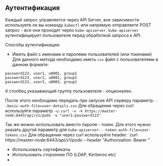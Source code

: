 ## Аутентификация

Каждый запрос управляется через API Server, вне зависимости используете ли вы команду `kubectl` или напрямую отправляете POST запрос - все они проходят через `kube-apiserver`.
`kube-apiserver` аутентифицирует пользователя перед обработкой запроса к API.

Способы аутентификации:
- Иметь файл с именами и паролями пользователей (или токенами)
Для данного метода необходимо иметь `csv` файл с пользователями в данном формате:
```csv
password123, user1, u0001, group1
password123, user2, u0002, group1 
password123, user3, u0003, group1
```
4 столбец указывающий группу пользователя - опционален.

После этого необходимо передать при запуске API серверу параметр:
`--basic-auth-file=user-details.csv`
Для обращении через curl используйте параметр `-u`:
`curl -v -k https://master-node:6443/api/v1/pods -u "user1:password123"`

Так же можно использовать вместо пароля - токен. Для этого нужно указать другой параметр для `kube-apiserver`:
`--token-auth-file=user-tokens.csv`
Для обращении через curl используйте header:
`curl https://master-node:6443/api/v1/pods --header "Authorixation: Bearer <token>"

- Использовать сертификаты
- Использовать стороннее ПО (LDAP, Kerberos etc)
- 